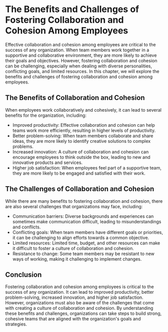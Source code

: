 # The Benefits and Challenges of Fostering Collaboration and Cohesion Among Employees

Effective collaboration and cohesion among employees are critical to the success of any organization. When team members work together in a supportive and collaborative environment, they are more likely to achieve their goals and objectives. However, fostering collaboration and cohesion can be challenging, especially when dealing with diverse personalities, conflicting goals, and limited resources. In this chapter, we will explore the benefits and challenges of fostering collaboration and cohesion among employees.

The Benefits of Collaboration and Cohesion
------------------------------------------

When employees work collaboratively and cohesively, it can lead to several benefits for the organization, including:

* Improved productivity: Effective collaboration and cohesion can help teams work more efficiently, resulting in higher levels of productivity.
* Better problem-solving: When team members collaborate and share ideas, they are more likely to identify creative solutions to complex problems.
* Increased innovation: A culture of collaboration and cohesion can encourage employees to think outside the box, leading to new and innovative products and services.
* Higher job satisfaction: When employees feel part of a supportive team, they are more likely to be engaged and satisfied with their work.

The Challenges of Collaboration and Cohesion
--------------------------------------------

While there are many benefits to fostering collaboration and cohesion, there are also several challenges that organizations may face, including:

* Communication barriers: Diverse backgrounds and experiences can sometimes make communication difficult, leading to misunderstandings and conflicts.
* Conflicting goals: When team members have different goals or priorities, it can be challenging to align efforts towards a common objective.
* Limited resources: Limited time, budget, and other resources can make it difficult to foster a culture of collaboration and cohesion.
* Resistance to change: Some team members may be resistant to new ways of working, making it challenging to implement changes.

Conclusion
----------

Fostering collaboration and cohesion among employees is critical to the success of any organization. It can lead to improved productivity, better problem-solving, increased innovation, and higher job satisfaction. However, organizations must also be aware of the challenges that come with creating a culture of collaboration and cohesion. By understanding these benefits and challenges, organizations can take steps to build strong, cohesive teams that are aligned with the organization's goals and strategies.
